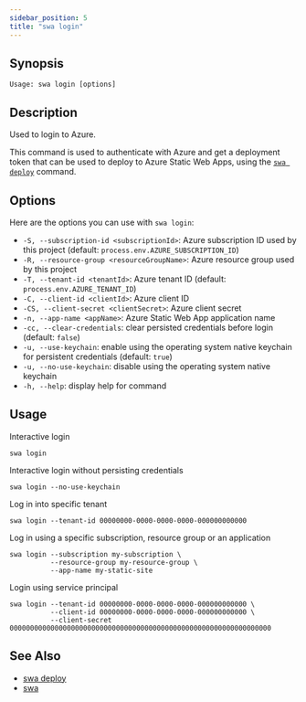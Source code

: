 ```yaml
---
sidebar_position: 5
title: "swa login"
---
```


## Synopsis

```
Usage: swa login [options]
```

## Description

Used to login to Azure.

This command is used to authenticate with Azure and get a deployment token that can be used to deploy to Azure Static Web Apps, using the [`swa deploy`](swa-deploy) command.

## Options

Here are the options you can use with `swa login`:

- `-S, --subscription-id <subscriptionId>`: Azure subscription ID used by this project (default: `process.env.AZURE_SUBSCRIPTION_ID`)
- `-R, --resource-group <resourceGroupName>`: Azure resource group used by this project
- `-T, --tenant-id <tenantId>`: Azure tenant ID (default: `process.env.AZURE_TENANT_ID`)
- `-C, --client-id <clientId>`: Azure client ID
- `-CS, --client-secret <clientSecret>`: Azure client secret
- `-n, --app-name <appName>`: Azure Static Web App application name
- `-cc, --clear-credentials`: clear persisted credentials before login (default: `false`)
- `-u, --use-keychain`: enable using the operating system native keychain for persistent credentials (default: `true`)
- `-u, --no-use-keychain`: disable using the operating system native keychain
- `-h, --help`: display help for command

## Usage

Interactive login

```
swa login
```

Interactive login without persisting credentials

```
swa login --no-use-keychain
```

Log in into specific tenant

```
swa login --tenant-id 00000000-0000-0000-0000-000000000000
```

Log in using a specific subscription, resource group or an application

```
swa login --subscription my-subscription \
          --resource-group my-resource-group \
          --app-name my-static-site
```

Login using service principal

```
swa login --tenant-id 00000000-0000-0000-0000-000000000000 \
          --client-id 00000000-0000-0000-0000-000000000000 \
          --client-secret 0000000000000000000000000000000000000000000000000000000000000000
```

## See Also

- [swa deploy](docs/cli/swa-deploy)
- [swa](docs/cli/swa)
